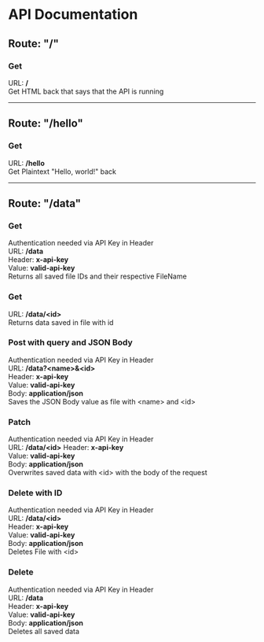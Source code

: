 # API Documentation

## Route: "/"

### Get
URL: **/**  
Get HTML back that says that the API is running  
  
------------------------------------
## Route: "/hello"
  
### Get
URL: **/hello**  
Get Plaintext "Hello, world!" back  
  
------------------------------------
## Route: "/data"
  
### Get
Authentication needed via API Key in Header  
URL: **/data**  
Header: **x-api-key**  
Value: **valid-api-key**  
Returns all saved file IDs and their respective FileName  
  
### Get
URL: **/data/\<id\>**  
Returns data saved in file with id  
  
### Post with query and JSON Body
Authentication needed via API Key in Header  
URL: **/data?\<name\>&\<id\>**  
Header: **x-api-key**  
Value: **valid-api-key**  
Body: **application/json**  
Saves the JSON Body value as file with \<name\> and \<id\>  
  
### Patch
Authentication needed via API Key in Header  
URL: **/data/\<id\>**
Header: **x-api-key**  
Value: **valid-api-key**  
Body: **application/json**  
Overwrites saved data with \<id\> with the body of the request  
  
### Delete with ID
Authentication needed via API Key in Header  
URL: **/data/\<id\>**  
Header: **x-api-key**  
Value: **valid-api-key**  
Body: **application/json**  
Deletes File with \<id\>

### Delete
Authentication needed via API Key in Header  
URL: **/data**  
Header: **x-api-key**  
Value: **valid-api-key**  
Body: **application/json**  
Deletes all saved data
